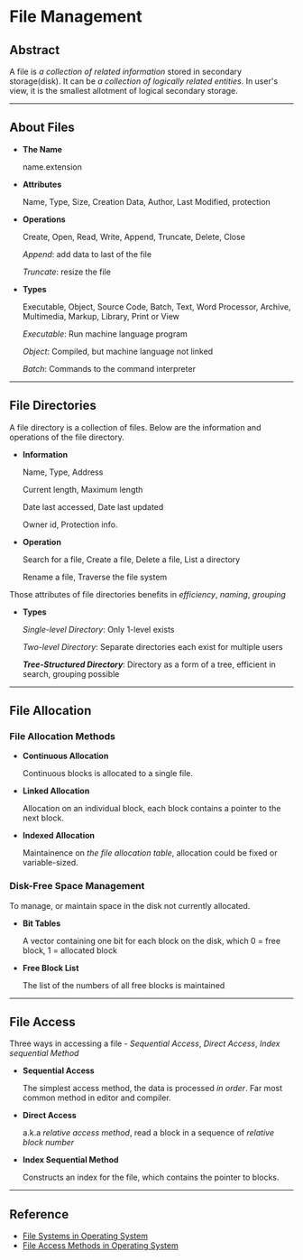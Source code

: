 # File Management

## Abstract

A file is *a collection of related information* stored in secondary storage(disk). It can be *a collection of logically related entities*. In user's view, it is the smallest allotment of logical secondary storage. 

---

## About Files

- **The Name**

  name.extension

- **Attributes**

  Name, Type, Size, Creation Data, Author, Last Modified, protection

- **Operations**

  Create, Open, Read, Write, Append, Truncate, Delete, Close

  *Append*: add data to last of the file

  *Truncate*: resize the file

- **Types**

  Executable, Object, Source Code, Batch, Text, Word Processor, Archive, Multimedia, Markup, Library, Print or View

  *Executable*: Run machine language program

  *Object*: Compiled, but machine language not linked

  *Batch*: Commands to the command interpreter

---

## File Directories

A file directory is a collection of files. Below are the information and operations of the file directory. 

- **Information**

  Name, Type, Address

  Current length, Maximum length

  Date last accessed, Date last updated

  Owner id, Protection info. 

- **Operation**

  Search for a file, Create a file, Delete a file, List a directory

  Rename a file, Traverse the file system

Those attributes of file directories benefits in *efficiency*, *naming*, *grouping*

- **Types**

  *Single-level Directory*: Only 1-level exists

  *Two-level Directory*: Separate directories each exist for multiple users

  ***Tree-Structured Directory***: Directory as a form of a tree, efficient in search, grouping possible

---

## File Allocation

### File Allocation Methods

- **Continuous Allocation**

  Continuous blocks is allocated to a single file. 

- **Linked Allocation**

  Allocation on an individual block, each block contains a pointer to the next block. 

- **Indexed Allocation**

  Maintainence on *the file allocation table*, allocation could be fixed or variable-sized. 

### Disk-Free Space Management

To manage, or maintain space in the disk not currently allocated. 

- **Bit Tables**

  A vector containing one bit for each block on the disk, which 0 = free block, 1 = allocated block

- **Free Block List**

  The list of the numbers of all free blocks is maintained

---

## File Access

Three ways in accessing a file - *Sequential Access*, *Direct Access*, *Index sequential Method*

- **Sequential Access**

  The simplest access method, the data is processed *in order*. Far most common method in editor and compiler. 

- **Direct Access**

  a.k.a *relative access method*, read a block in a sequence of *relative block number*

- **Index Sequential Method**

  Constructs an index for the file, which contains the pointer to blocks. 

---

## Reference

- [File Systems in Operating System](https://www.geeksforgeeks.org/file-systems-in-operating-system/)
- [File Access Methods in Operating System](https://www.geeksforgeeks.org/file-access-methods-in-operating-system/)